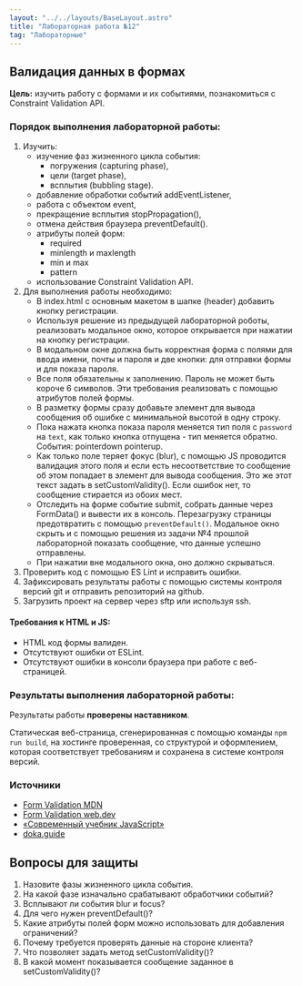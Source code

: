 ```yaml
---
layout: "../../layouts/BaseLayout.astro"
title: "Лабораторная работа №12"
tag: "Лабораторные"
---
```


## Валидация данных в формах

**Цель:** изучить работу с формами и их событиями, познакомиться с Constraint Validation API.

### Порядок выполнения лабораторной работы:

1. Изучить:
   - изучение фаз жизненного цикла события:
     - погружения (capturing phase),
     - цели (target phase),
     - всплытия (bubbling stage).
   - добавление обработки событий addEventListener,
   - работа с объектом event,
   - прекращение всплытия stopPropagation(),
   - отмена действия браузера preventDefault().
   - атрибуты полей форм:
     - required
     - minlength и maxlength
     - min и max
     - pattern
   - использование Constraint Validation API.
1. Для выполнения работы необходимо:
   - В index.html с основным макетом в шапке (header) добавить кнопку регистрации.
   - Используя решение из предыдущей лабораторной роботы, реализовать модальное окно, которое открывается при нажатии на кнопку регистрации.
   - В модальном окне должна быть корректная форма с полями для ввода имени, почты и пароля и две кнопки: для отправки формы и для показа пароля.
   - Все поля обязательны к заполнению. Пароль не может быть короче 6 символов. Эти требования реализовать с помощью атрибутов полей формы.
   - В разметку формы сразу добавьте элемент для вывода сообщения об ошибке с минимальной высотой в одну строку.
   - Пока нажата кнопка показа пароля меняется тип поля с `password` на `text`, как только кнопка отпущена - тип меняется обратно. События: pointerdown pointerup.
   - Как только поле теряет фокус (blur), с помощью JS проводится валидация этого поля и если есть несоответствие то сообщение об этом попадает в элемент для вывода сообщения. Это же этот текст задать в setCustomValidity(). Если ошибок нет, то сообщение стирается из обоих мест.
   - Отследить на форме событие submit, собрать данные через FormData() и вывести их в консоль. Перезагрузку страницы предотвратить с помощью `preventDefault()`. Модальное окно скрыть и с помощью решения из задачи №4 прошлой лабораторной показать сообщение, что данные успешно отправлены.
   - При нажатии вне модального окна, оно должно скрываться.
1. Проверить код с помощью ES Lint и исправить ошибки.
1. Зафиксировать результаты работы с помощью системы контроля версий git и отправить репозиторий на github.
1. Загрузить проект на сервер через sftp или используя ssh.

#### Требования к HTML и JS:

- HTML код формы валиден.
- Отсутствуют ошибки от ESLint.
- Отсутствуют ошибки в консоли браузера при работе с веб-страницей.

### Результаты выполнения лабораторной работы:

Результаты работы **проверены наставником**.

Статическая веб-страница, сгенерированная с помощью команды `npm run build`, на хостинге проверенная, со структурой и оформлением, которая соответствует требованиям и сохранена в системе контроля версий.

### Источники

- [Form Validation MDN](https://developer.mozilla.org/en-US/docs/Learn/Forms/Form_validation)
- [Form Validation web.dev](https://web.dev/learn/forms/validation/)
- [«Современный учебник JavaScript»](https://learn.javascript.ru/)
- [doka.guide](https://doka.guide/js/)

## Вопросы для защиты

1. Назовите фазы жизненного цикла события.
1. На какой фазе изначально срабатывают обработчики событий?
1. Всплывают ли события blur и focus?
1. Для чего нужен preventDefault()?
1. Какие атрибуты полей форм можно использовать для добавления ограничений?
1. Почему требуется проверять данные на стороне клиента?
1. Что позволяет задать метод setCustomValidity()?
1. В какой момент показывается сообщение заданное в setCustomValidity()?
